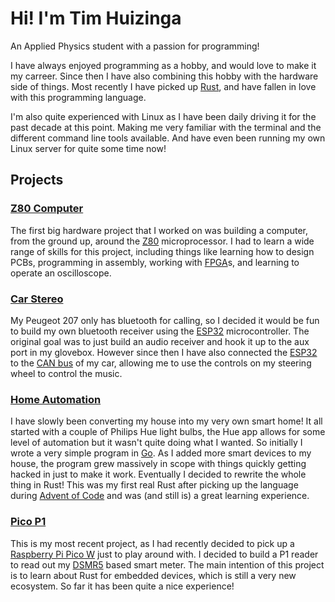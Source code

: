# Hi! I'm Tim Huizinga
An Applied Physics student with a passion for programming!

I have always enjoyed programming as a hobby, and would love to make it my carreer.
Since then I have also combining this hobby with the hardware side of things.
Most recently I have picked up [Rust], and have fallen in love with this programming language.

I'm also quite experienced with Linux as I have been daily driving it for the past decade at this point.
Making me very familiar with the terminal and the different command line tools available.
And have even been running my own Linux server for quite some time now!

[Rust]: https://rust-lang.org


## Projects
### [Z80 Computer](https://git.huizinga.dev/Z80/Z80)
The first big hardware project that I worked on was building a computer, from the ground up, around the [Z80] microprocessor.
I had to learn a wide range of skills for this project, including things like learning how to design PCBs, programming in assembly, working with [FPGA]s, and learning to operate an oscilloscope.

[Z80]: https://en.wikipedia.org/wiki/Zilog_Z80
[FPGA]: https://en.wikipeida.org/wiki/Field-programmable_gate_array

### [Car Stereo](https://git.huizinga.dev/Dreaded_X/car-stereo)
My Peugeot 207 only has bluetooth for calling, so I decided it would be fun to build my own bluetooth receiver using the [ESP32] microcontroller.
The original goal was to just build an audio receiver and hook it up to the aux port in my glovebox.
However since then I have also connected the [ESP32] to the [CAN bus] of my car, allowing me to use the controls on my steering wheel to control the music.

[ESP32]: https://en.wikipedia.org/wiki/ESP32
[CAN bus]: https://en.wikipedia.org/wiki/CAN_bus

### [Home Automation](https://git.huizinga.dev/Dreaded_X/automation_rs)
I have slowly been converting my house into my very own smart home!
It all started with a couple of Philips Hue light bulbs, the Hue app allows for some level of automation but it wasn't quite doing what I wanted.
So initially I wrote a very simple program in [Go].
As I added more smart devices to my house, the program grew massively in scope with things quickly getting hacked in just to make it work.
Eventually I decided to rewrite the whole thing in Rust!
This was my first real Rust after picking up the language during [Advent of Code] and was (and still is) a great learning experience.

[Philips Hue]: https://nl.wikipedia.org/wiki/Philips_Hue
[Go]: https://go.dev
[Advent of Code]: https://adventofcode.com/

### [Pico P1](https://git.huizinga.dev/Dreaded_X/pico_p1)
This is my most recent project, as I had recently decided to pick up a [Raspberry Pi Pico W] just to play around with.
I decided to build a P1 reader to read out my [DSMR5] based smart meter.
The main intention of this project is to learn about Rust for embedded devices, which is still a very new ecosystem.
So far it has been quite a nice experience!

[Raspberry Pi Pico W]: https://en.wikipedia.org/wiki/Raspberry_Pi#Raspberry_Pi_Pico
[DSMR5]: https://www.netbeheernederland.nl/_upload/Files/Slimme_meter_15_a727fce1f1.pdf

